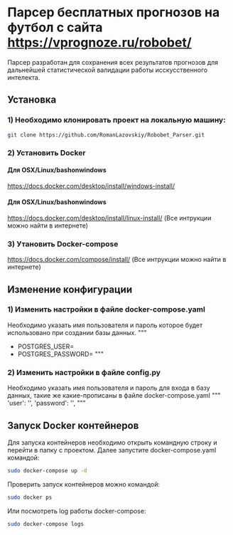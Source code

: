 # Парсер бесплатных прогнозов на футбол с сайта https://vprognoze.ru/robobet/

Парсер разработан для сохранения всех результатов прогнозов для дальнейшей статистической валидации работы исскусственного интелекта. 

## Установка
### 1) Необходимо клонировать проект на локальную машину:

```bash
git clone https://github.com/RomanLazovskiy/Robobet_Parser.git
```

### 2) Установить Docker

#### Для OSX/Linux/bashonwindows
https://docs.docker.com/desktop/install/windows-install/

#### Для OSX/Linux/bashonwindows
https://docs.docker.com/desktop/install/linux-install/
(Все интрукции можно найти в интернете)

### 3) Утановить Docker-compose
https://docs.docker.com/compose/install/
(Все интрукции можно найти в интернете)

## Изменение конфигурации

### 1) Изменить настройки в файле docker-compose.yaml
Необходимо указать имя пользователя и пароль которое будет использовано при создании базы данных.
"""
- POSTGRES_USER=
- POSTGRES_PASSWORD=
"""

### 2) Изменить настройки в файле config.py
Необходимо указать имя пользователя и пароль для входа в базу данных, такие же какие-прописаны в файле docker-compose.yaml
"""
'user': '',
'password': '',
"""

## Запуск Docker контейнеров
Для запуска контейнеров необходимо открыть командную строку и перейти в папку с проектом. 
Далее запустите docker-compose.yaml командой:

```bash
sudo docker-compose up -d
```

Проверить запуск контейнеров можно командой: 

```bash
sudo docker ps
```
Или посмотреть log работы docker-compose:
```bash
sudo docker-compose logs
```
